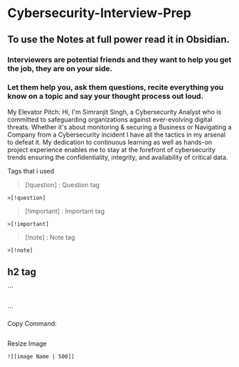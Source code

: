 # Cybersecurity-Interview-Prep

<h2>To use the Notes at full power read it in Obsidian. </h2>


### Interviewers are potential friends and they want to help you get the job, they are on your side. 
### Let them help you, ask them questions, recite everything you know on a topic and say your thought process out loud.

My Elevator Pitch:
Hi, I'm Simranjit Singh, a Cybersecurity Analyst who is committed to safeguarding organizations against ever-evolving digital threats. 
Whether it's about monitoring & securing a Business or Navigating a Company from a Cybersecurity incident I have all the tactics in my arsenal to defeat it. 
My dedication to continuous learning as well as hands-on project experience  enables me to stay at the forefront of cybersecurity trends ensuring the confidentiality, integrity, and availability of critical data.

Tags that i used
>[!question] : Question tag 
>
```
>[!question] 
```


>[!important] : Important tag
```
>[!important] 
```

>[!note] : Note tag
```
>[!note] 
```

<h2>h2 tag</h2>
```
<h2> </h2>
```

Copy Command:
```
```

Resize Image
```
![[image Name | 500]]
```

